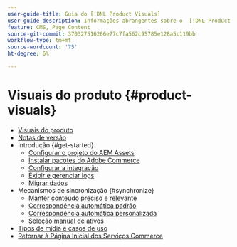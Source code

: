 ```yaml
---
user-guide-title: Guia do [!DNL Product Visuals]
user-guide-description: Informações abrangentes sobre o  [!DNL Product Visuals]  possibilitadas pela integração do AEM Assets para administradores do Adobe Commerce e do Magento Open Source e profissionais de marketing de eCommerce.
feature: CMS, Page Content
source-git-commit: 370327516266e77c7fa562c95785e128a5c119bb
workflow-type: tm+mt
source-wordcount: '75'
ht-degree: 6%

---
```



# Visuais do produto {#product-visuals}

- [Visuais do produto](overview.md)
- [Notas de versão](release-notes.md)
- Introdução {#get-started}
   - [Configurar o projeto do AEM Assets](get-started/configure-aem.md)
   - [Instalar pacotes do Adobe Commerce](get-started/configure-commerce.md)
   - [Configurar a integração](get-started/setup-synchronization.md)
   - [Exibir e gerenciar logs](get-started/logs.md)
   - [Migrar dados](get-started/migrate-data.md)
- Mecanismos de sincronização {#synchronize}
   - [Manter conteúdo preciso e relevante](synchronize/commerce-content.md)
   - [Correspondência automática padrão](synchronize/default-match.md)
   - [Correspondência automática personalizada](synchronize/custom-match.md)
   - [Seleção manual de ativos](synchronize/asset-selector-integration.md)
- [Tipos de mídia e casos de uso](manage-assets.md)
- [Retornar à Página Inicial dos Serviços Commerce](https://experienceleague.adobe.com/pt-br/docs/commerce/user-guides/home)
